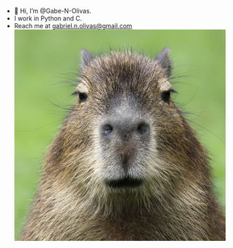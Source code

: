 - 👋 Hi, I’m @Gabe-N-Olivas.
- I work in Python and C.
- Reach me at gabriel.n.olivas@gmail.com
![An Image of a capybara looking directly into the camera](capybara-square-1.jpg.optimal.jpg)
